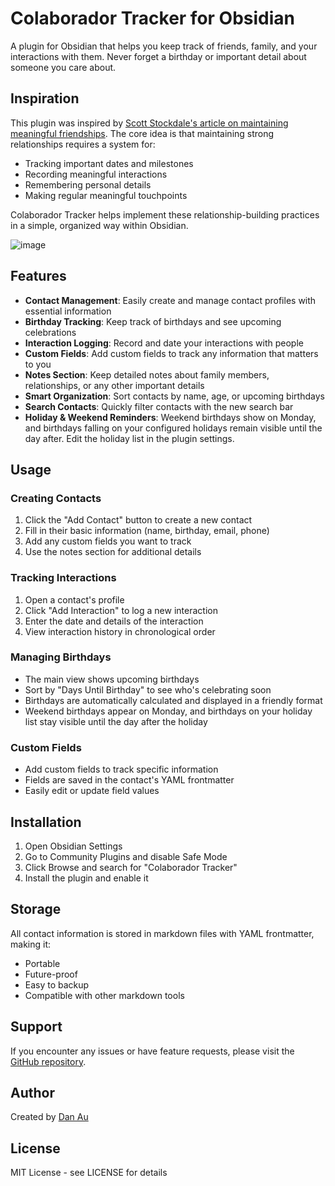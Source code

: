 # Colaborador Tracker for Obsidian

A plugin for Obsidian that helps you keep track of friends, family, and your interactions with them. Never forget a birthday or important detail about someone you care about.

## Inspiration

This plugin was inspired by [Scott Stockdale's article on maintaining meaningful friendships](https://web.archive.org/web/20250409205126/https://entrepreneurscanparty.com/posts/how-to-be-a-more-awesome-friend). The core idea is that maintaining strong relationships requires a system for:

-   Tracking important dates and milestones
-   Recording meaningful interactions
-   Remembering personal details
-   Making regular meaningful touchpoints

Colaborador Tracker helps implement these relationship-building practices in a simple, organized way within Obsidian.

![image](https://github.com/user-attachments/assets/0f8ef3de-6c18-4813-a87a-1a7d5d1a680f)

## Features

-   **Contact Management**: Easily create and manage contact profiles with essential information
-   **Birthday Tracking**: Keep track of birthdays and see upcoming celebrations
-   **Interaction Logging**: Record and date your interactions with people
-   **Custom Fields**: Add custom fields to track any information that matters to you
-   **Notes Section**: Keep detailed notes about family members, relationships, or any other important details
-   **Smart Organization**: Sort contacts by name, age, or upcoming birthdays
-   **Search Contacts**: Quickly filter contacts with the new search bar
-   **Holiday & Weekend Reminders**: Weekend birthdays show on Monday, and
    birthdays falling on your configured holidays remain visible until the day
    after. Edit the holiday list in the plugin settings.

## Usage

### Creating Contacts

1. Click the "Add Contact" button to create a new contact
2. Fill in their basic information (name, birthday, email, phone)
3. Add any custom fields you want to track
4. Use the notes section for additional details

### Tracking Interactions

1. Open a contact's profile
2. Click "Add Interaction" to log a new interaction
3. Enter the date and details of the interaction
4. View interaction history in chronological order

### Managing Birthdays

-   The main view shows upcoming birthdays
-   Sort by "Days Until Birthday" to see who's celebrating soon
-   Birthdays are automatically calculated and displayed in a friendly format
-   Weekend birthdays appear on Monday, and birthdays on your holiday list stay
    visible until the day after the holiday

### Custom Fields

-   Add custom fields to track specific information
-   Fields are saved in the contact's YAML frontmatter
-   Easily edit or update field values

## Installation

1. Open Obsidian Settings
2. Go to Community Plugins and disable Safe Mode
3. Click Browse and search for "Colaborador Tracker"
4. Install the plugin and enable it

## Storage

All contact information is stored in markdown files with YAML frontmatter, making it:

-   Portable
-   Future-proof
-   Easy to backup
-   Compatible with other markdown tools

## Support

If you encounter any issues or have feature requests, please visit the [GitHub repository](https://github.com/buzzguy/friend-tracker/issues).

## Author

Created by [Dan Au](https://dausign.com)

## License

MIT License - see LICENSE for details
